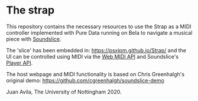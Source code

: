 # The strap
This repository contains the necessary resources to use the Strap as a MIDI controller implemented with Pure Data running on Bela to navigate a musical piece with [Soundslice](https://www.soundslice.com/). 

The 'slice' has been embedded in: https://psxjpm.github.io/Strap/ and the UI can be controlled using MIDI via the [Web MIDI API](https://webaudio.github.io/web-midi-api/#dom-midimessageevent) and Soundslice's [Player API](https://www.soundslice.com/help/player-api/).

The host webpage and MIDI functionality is based on Chris Greenhalgh's original demo: https://github.com/cgreenhalgh/soundslice-demo

Juan Avila, The University of Nottingham 2020.
